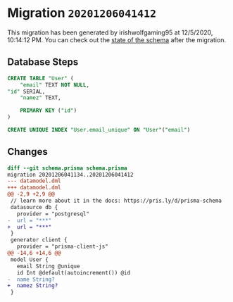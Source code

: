 # Migration `20201206041412`

This migration has been generated by irishwolfgaming95 at 12/5/2020, 10:14:12 PM.
You can check out the [state of the schema](./schema.prisma) after the migration.

## Database Steps

```sql
CREATE TABLE "User" (
    "email" TEXT NOT NULL,
"id" SERIAL,
    "namez" TEXT,

    PRIMARY KEY ("id")
)

CREATE UNIQUE INDEX "User.email_unique" ON "User"("email")
```

## Changes

```diff
diff --git schema.prisma schema.prisma
migration 20201206041134..20201206041412
--- datamodel.dml
+++ datamodel.dml
@@ -2,9 +2,9 @@
 // learn more about it in the docs: https://pris.ly/d/prisma-schema
 datasource db {
   provider = "postgresql"
-  url = "***"
+  url = "***"
 }
 generator client {
   provider = "prisma-client-js"
@@ -14,6 +14,6 @@
 model User {
   email String @unique
   id Int @default(autoincrement()) @id
-  name String?
+  namez String?
 }
```



